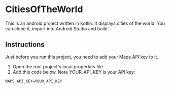 # CitiesOfTheWorld

This is an android project written in Kotlin. It displays cities of the world. You can clone it, import into Android Studio and build.

## Instructions

Just before you run this project, you need to add your Maps API key to it.

1. Open the root project's local.properties file
2. Add this code below. Note YOUR_API_KEY is your API key:
```
MAPS_API_KEY=YOUR_API_KEY
```
